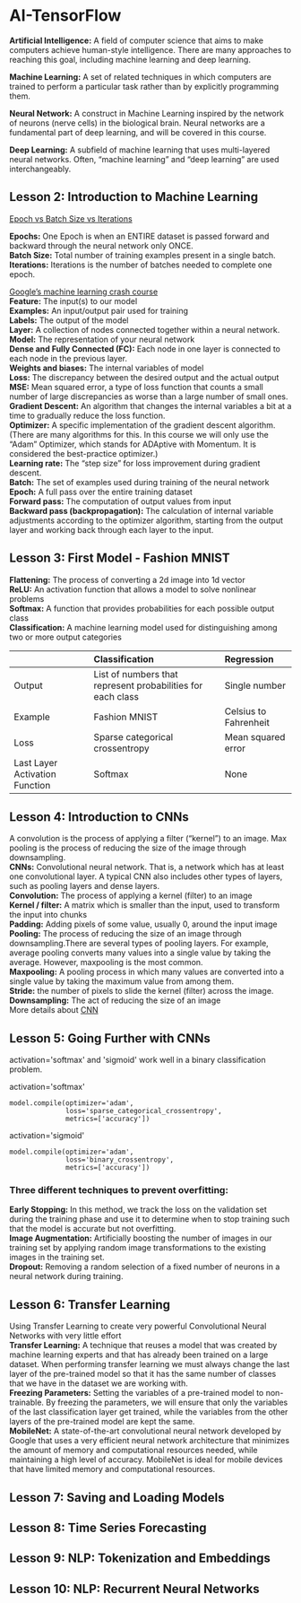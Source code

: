 # AI-TensorFlow
**Artificial Intelligence:** A field of computer science that aims to make computers achieve human-style intelligence. There are many approaches to reaching this goal, including machine learning and deep learning.

**Machine Learning:** A set of related techniques in which computers are trained to perform a particular task rather than by explicitly programming them.

**Neural Network:** A construct in Machine Learning inspired by the network of neurons (nerve cells) in the biological brain. Neural networks are a fundamental part of deep learning, and will be covered in this course.

**Deep Learning:** A subfield of machine learning that uses multi-layered neural networks. Often, “machine learning” and “deep learning” are used interchangeably.


## Lesson 2: Introduction to Machine Learning
[Epoch vs Batch Size vs Iterations](https://towardsdatascience.com/epoch-vs-iterations-vs-batch-size-4dfb9c7ce9c9)

**Epochs:** One Epoch is when an ENTIRE dataset is passed forward and backward through the neural network only ONCE.  
**Batch Size:** Total number of training examples present in a single batch.  
**Iterations:** Iterations is the number of batches needed to complete one epoch.  

[Google’s machine learning crash course](https://developers.google.com/machine-learning/crash-course/reducing-loss/video-lecture)  
**Feature:** The input(s) to our model  
**Examples:** An input/output pair used for training  
**Labels:** The output of the model  
**Layer:** A collection of nodes connected together within a neural network.  
**Model:** The representation of your neural network  
**Dense and Fully Connected (FC):** Each node in one layer is connected to each node in the previous layer.  
**Weights and biases:** The internal variables of model  
**Loss:** The discrepancy between the desired output and the actual output  
**MSE:** Mean squared error, a type of loss function that counts a small number of large discrepancies as worse than a large number of small ones.  
**Gradient Descent:** An algorithm that changes the internal variables a bit at a time to gradually reduce the loss function.  
**Optimizer:** A specific implementation of the gradient descent algorithm. (There are many algorithms for this. In this course we will only use the “Adam” Optimizer, which stands for ADAptive with Momentum. It is considered the best-practice optimizer.)  
**Learning rate:** The “step size” for loss improvement during gradient descent.  
**Batch:** The set of examples used during training of the neural network  
**Epoch:** A full pass over the entire training dataset  
**Forward pass:** The computation of output values from input  
**Backward pass (backpropagation):** The calculation of internal variable adjustments according to the optimizer algorithm, starting from the output layer and working back through each layer to the input.  

## Lesson 3: First Model - Fashion MNIST
**Flattening:** The process of converting a 2d image into 1d vector  
**ReLU:** An activation function that allows a model to solve nonlinear problems  
**Softmax:** A function that provides probabilities for each possible output class  
**Classification:** A machine learning model used for distinguishing among two or more output categories  

|    |   Classification      |  Regression |
|:----------|:-------------|:------|
| Output |  List of numbers that represent probabilities for each class | Single number |
| Example | Fashion MNIST | Celsius to Fahrenheit |
| Loss | Sparse categorical crossentropy | Mean squared error |
| Last Layer Activation Function | Softmax | None |

## Lesson 4: Introduction to CNNs
A convolution is the process of applying a filter (“kernel”) to an image. Max pooling is the process of reducing the size of the image through downsampling.  
**CNNs:** Convolutional neural network. That is, a network which has at least one convolutional layer. A typical CNN also includes other types of layers, such as pooling layers and dense layers.  
**Convolution:** The process of applying a kernel (filter) to an image  
**Kernel / filter:** A matrix which is smaller than the input, used to transform the input into chunks  
**Padding:** Adding pixels of some value, usually 0, around the input image  
**Pooling:** The process of reducing the size of an image through downsampling.There are several types of pooling layers. For example, average pooling converts many values into a single value by taking the average. However, maxpooling is the most common.  
**Maxpooling:** A pooling process in which many values are converted into a single value by taking the maximum value from among them.  
**Stride:** the number of pixels to slide the kernel (filter) across the image.  
**Downsampling:** The act of reducing the size of an image  
More details about [CNN](https://towardsdatascience.com/a-comprehensive-guide-to-convolutional-neural-networks-the-eli5-way-3bd2b1164a53) 

## Lesson 5: Going Further with CNNs
activation='softmax' and 'sigmoid' work well in a binary classification problem. 

activation='softmax'
```
model.compile(optimizer='adam', 
              loss='sparse_categorical_crossentropy',
              metrics=['accuracy'])
```
activation='sigmoid' 
```
model.compile(optimizer='adam', 
              loss='binary_crossentropy',
              metrics=['accuracy'])
```
### Three different techniques to prevent overfitting:
**Early Stopping:** In this method, we track the loss on the validation set during the training phase and use it to determine when to stop training such that the model is accurate but not overfitting.  
**Image Augmentation:** Artificially boosting the number of images in our training set by applying random image transformations to the existing images in the training set.  
**Dropout:** Removing a random selection of a fixed number of neurons in a neural network during training.  

## Lesson 6: Transfer Learning
Using Transfer Learning to create very powerful Convolutional Neural Networks with very little effort  
**Transfer Learning:** A technique that reuses a model that was created by machine learning experts and that has already been trained on a large dataset. When performing transfer learning we must always change the last layer of the pre-trained model so that it has the same number of classes that we have in the dataset we are working with.  
**Freezing Parameters:** Setting the variables of a pre-trained model to non-trainable. By freezing the parameters, we will ensure that only the variables of the last classification layer get trained, while the variables from the other layers of the pre-trained model are kept the same.  
**MobileNet:** A state-of-the-art convolutional neural network developed by Google that uses a very efficient neural network architecture that minimizes the amount of memory and computational resources needed, while maintaining a high level of accuracy. MobileNet is ideal for mobile devices that have limited memory and computational resources.  

## Lesson 7: Saving and Loading Models

## Lesson 8: Time Series Forecasting

## Lesson 9: NLP: Tokenization and Embeddings

## Lesson 10: NLP: Recurrent Neural Networks
